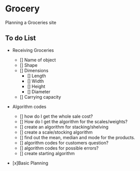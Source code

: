 # Grocery
Planning a Groceries site

## To do List
- Receiving Groceries
   - [] Name of object
   - [] Shape
   - [] Dimensions
      - [] Length
      - [] Width
      - [] Height
      - [] Diameter
   - [] Carrying capacity

- Algorithm codes
   - [] how do I get the whole sale cost?
   - [] How do I get the algorithm for the scales/weights?
   - [] create an algorithm for stacking/shelving
   - [] create a scale/stocking algorithm
   - [] find out the mean, median and mode for the products.
   - [] algorithm codes for customers question?
   - [] algorithm codes for possible errors?
   - [] create starting algorithm

- [x]Basic Planning
